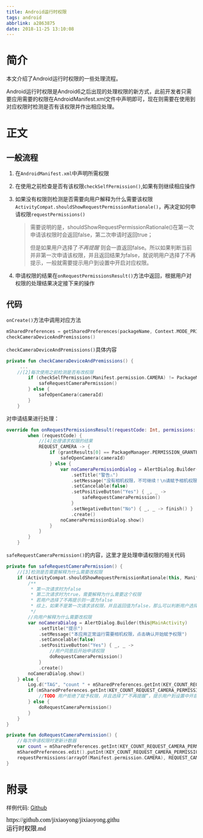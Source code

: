 ```yaml
---
title: Android运行时权限
tags: android
abbrlink: a2863875
date: 2018-11-25 13:10:08
---
```


# 简介

本文介绍了Android运行时权限的一些处理流程。

Android运行时权限是Android6之后出现的处理权限的新方式，此前开发者只需要应用需要的权限在AndroidManifest.xml文件中声明即可，现在则需要在使用到对应权限时检测是否有该权限并作出相应处理。

# 正文

## 一般流程

1. 在`AndroidManifest.xml`中声明所需权限

2. 在使用之前检查是否有该权限`checkSelfPermission()`,如果有则继续相应操作

3. 如果没有权限则检测是否需要向用户解释为什么需要该权限`ActivityCompat.shouldShowRequestPermissionRationale()`，再决定如何申请权限`requestPermissions()`

   > 需要说明的是，shouldShowRequestPermissionRationale()在第一次申请该权限时会返回false，第二次申请时返回true；
   >
   > 但是如果用户选择了*不再提醒* 则会一直返回false。所以如果判断当前并非第一次申请该权限，并且返回结果为false，就说明用户选择了不再提示，一般就需要提示用户到设置中开启对应权限。

4. 申请权限的结果在`onRequestPermissionsResult()`方法中返回，根据用户对权限的处理结果决定接下来的操作

## 代码

`onCreate()`方法中调用对应方法

```kotlin
mSharedPreferences = getSharedPreferences(packageName, Context.MODE_PRIVATE)
checkCameraDeviceAndPremissions()
```

`checkCameraDeviceAndPremissions()`具体内容

```kotlin
private fun checkCameraDeviceAndPremissions() {
     ...
    //[2]每次使用之前检测是否有改权限
        if (checkSelfPermission(Manifest.permission.CAMERA) != PackageManager.PERMISSION_GRANTED) {
            safeRequestCameraPermission()
        } else {
            safeOpenCamera(cameraId)
        }
    }
```

对申请结果进行处理：

```kotlin
override fun onRequestPermissionsResult(requestCode: Int, permissions: Array<out String>, grantResults: IntArray) {
        when (requestCode) {
            //[4]处理请求权限的结果
            REQUEST_CAMERA -> {
                if (grantResults[0] == PackageManager.PERMISSION_GRANTED) {
                    safeOpenCamera(cameraId)
                } else {
                    var noCameraPermissionDialog = AlertDialog.Builder(this@MainActivity)
                        .setTitle("警告⚠️")
                        .setMessage("没有相机权限，不可继续！\n请赋予相机权限")
                        .setCancelable(false)
                        .setPositiveButton("Yes") { _, _ ->
                            safeRequestCameraPermission()
                        }
                        .setNegativeButton("No") { _, _ -> finish() }
                        .create()
                    noCameraPermissionDialog.show()
                }
            }
        }
    }
```

`safeRequestCameraPermission()`的内容，这里才是处理申请权限的相关代码

```kotlin
private fun safeRequestCameraPermission() {
    //[3]检测是否需要解释为什么需要改权限
    if (ActivityCompat.shouldShowRequestPermissionRationale(this, Manifest.permission.CAMERA)) {
        /**
         * 第一次请求时为false
         * 第二次请求时为true，需要解释为什么需要这个权限
         * 若用户选择了不再提示则一直为false
         * 综上，如果不是第一次请求该权限，并且返回值为false，那么可以判断用户选择了不再提示
         */
        //向用户解释为什么需要改权限
        var noCameraDialog = AlertDialog.Builder(this@MainActivity)
            .setTitle("提示️")
            .setMessage("本应用正常运行需要相机权限，点击确认开始赋予权限")
            .setCancelable(false)
            .setPositiveButton("Yes") { _, _ ->
                //用户同意后开始申请权限
                doRequestCameraPermission()
            }
            .create()
        noCameraDialog.show()
    } else {
        Log.d("TAG", "count " + mSharedPreferences.getInt(KEY_COUNT_REQUEST_CAMERA_PERMISSION, 0))
        if (mSharedPreferences.getInt(KEY_COUNT_REQUEST_CAMERA_PERMISSION, 0) > 1) {
            //TODO 用户拒绝了赋予权限，并且选择了“不再提醒”，提示用户到设置中开启
        } else {
            doRequestCameraPermission()
        }
    }
}

private fun doRequestCameraPermission() {
    //每次申请权限时更新计数器
    var count = mSharedPreferences.getInt(KEY_COUNT_REQUEST_CAMERA_PERMISSION, 0) + 1
    mSharedPreferences.edit().putInt(KEY_COUNT_REQUEST_CAMERA_PERMISSION, count).apply()
    requestPermissions(arrayOf(Manifest.permission.CAMERA), REQUEST_CAMERA)
}
```



# 附录

样例代码: [Github](https://github.com/jixiaoyong/Notes-Files/commit/f41afa99c24cde1dab619462754435f2a2afc64e#diff-67ccb5e5c6c34760486a1071b23338a2)



<script src="https://jixiaoyong.github.io/js/edit_on_github.js"></script>
<iframe id="iframeid" scrolling=false height="50" frameborder="no" border="0" marginwidth="0" marginheight="0" onload="Javascript:editOnGithub()" srcdoc="<div id=&quot;url&quot;>https://github.com/jixiaoyong/jixiaoyong.github.io/blob/hexo_blog/blog/source/_posts/Android运行时权限.md</div>"></iframe>

